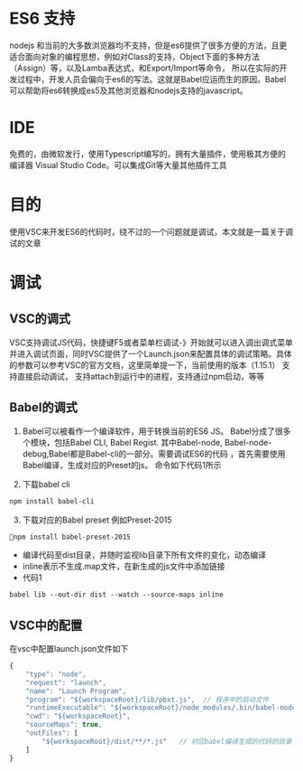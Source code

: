 # ES6 支持
nodejs 和当前的大多数浏览器均不支持，但是es6提供了很多方便的方法，且更适合面向对象的编程思想，例如对Class的支持，Object下面的多种方法（Assign）等，以及Lamba表达式，和Export/Import等命令， 所以在实际的开发过程中，开发人员会偏向于es6的写法。这就是Babel应运而生的原因。Babel可以帮助将es6转换成es5及其他浏览器和nodejs支持的javascript。

# IDE
免费的，由微软发行，使用Typescript编写的，拥有大量插件，使用极其方便的编译器 Visual Studio Code。可以集成Git等大量其他插件工具

# 目的
使用VSC来开发ES6的代码时，绕不过的一个问题就是调试，本文就是一篇关于调试的文章

# 调试
## VSC的调式
VSC支持调试JS代码，快捷键F5或者菜单栏调试-》开始就可以进入调出调式菜单并进入调试页面，同时VSC提供了一个Launch.json来配置具体的调试策略。具体的参数可以参考VSC的官方文档，这里简单提一下，当前使用的版本（1.15.1） 支持直接启动调试， 支持attach到运行中的进程，支持通过npm启动，等等

## Babel的调式
1. Babel可以被看作一个编译软件，用于转换当前的ES6 JS。 Babel分成了很多个模块，包括Babel CLI, Babel Regist. 其中Babel-node, Babel-node-debug,Babel都是Babel-cli的一部分。需要调试ES6的代码 ，首先需要使用Babel编译，生成对应的Preset的js。 命令如下代码1所示

2. 下载babel cli 
```xml
npm install babel-cli
```
3. 下载对应的Babel preset 例如Preset-2015
```xml
npm install babel-preset-2015
```

- 编译代码至dist目录，并随时监视lib目录下所有文件的变化，动态编译
- inline表示不生成.map文件，在新生成的js文件中添加链接
- 代码1 

```xml 
babel lib --out-dir dist --watch --source-maps inline
```
## VSC中的配置
在vsc中配置launch.json文件如下
```js
{
    "type": "node",
    "request": "launch",
    "name": "Launch Program",
    "program": "${workspaceRoot}/lib/pbxt.js",  // 程序中的启动文件
    "runtimeExecutable": "${workspaceRoot}/node_modules/.bin/babel-node",  //执行命令s
    "cwd": "${workspaceRoot}",
    "sourceMaps": true,  
    "outFiles": [
        "${workspaceRoot}/dist/**/*.js"   // 对应babel编译生成的代码的目录 -out-dir
    ]
}
```
